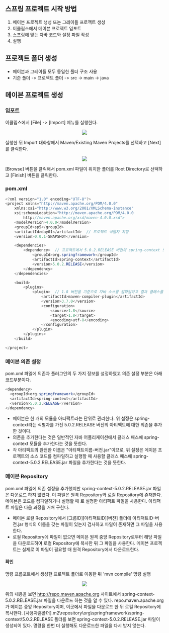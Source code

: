 ## 스프링 프로젝트 시작 방법
1. 메이븐 프로젝트 생성 또는 그레이들 프로젝트 생성
2. 이클립스에서 메이븐 프로젝트 임포트
3. 스프링에 맞는 자바 코드와 설정 파일 작성
4. 실행

## 프로젝트 폴더 생성
- 메이븐과 그레이들 모두 동일한 폴더 구조 사용
- 기준 폴더 -> 프로젝트 폴더 -> src -> main -> java
## 메이븐 프로젝트 생성
### 임포트
이클립스에서 [File] -> [Import] 메뉴를 실행한다.
<p align="center"><img src="https://i.postimg.cc/fy5m8hr2/img1-daumcdn.png"></p>

실행한 뒤 Import 대화창에서 Maven/Existing Maven Projects를 선택하고 [Next]를 클릭한다.  
<p align="center"><img src="https://i.postimg.cc/zDdy2pfc/img1-daumcdn.png"></p>

[Browse] 버튼을 클릭해서 pom.xml 파일이 위치한 폴더를 Root Directory로 선택하고 [Finish] 버튼을 클릭한다.

### pom.xml
```java
<?xml version="1.0" encoding="UTF-8"?>
<project xmlns="http://maven.apache.org/POM/4.0.0"
	xmlns:xsi="http://www.w3.org/2001/XMLSchema-instance"
	xsi:schemaLocation="http://maven.apache.org/POM/4.0.0 
		http://maven.apache.org/xsd/maven-4.0.0.xsd">
	<modelVersion>4.0.0</modelVersion>
	<groupId>sp5</groupId>
	<artifactId>day01</artifactId>  // 프로젝트 식별자 지정
	<version>0.0.1-SNAPSHOT</version>

	<dependencies>
		<dependency>  // 프로젝트에서 5.0.2.RELEASE 버전의 spring-context 모듈을 사용한다고 설정
			<groupId>org.springframework</groupId>
			<artifactId>spring-context</artifactId>
			<version>5.0.2.RELEASE</version>
		</dependency>
	</dependencies>

	<build>
		<plugins>
			<plugin>  // 1.8 버전을 기준으로 자바 소스를 컴파일하고 결과 클래스를 생성. 자바 컴파일러가 소스 코드를 읽을 때 사용할 인코딩은 UTF-8로 설정
				<artifactId>maven-compiler-plugin</artifactId>
				<version>3.7.0</version>
				<configuration>
					<source>1.8</source>
					<target>1.8</target>
					<encoding>utf-8</encoding>
				</configuration>
			</plugin>
		</plugins>
	</build>

</project>
```
### 메이븐 의존 설정
pom.xml 파일에 의존과 플러그인의 두 가지 정보를 설정하였고 의존 설정 부분은 아래 코드부분이다.
```java
<dependency>
  <groupId>org.springframework</groupId>
  <artifactId>spring-context</artifactId>
  <version>5.0.2.RELEASE</version>
</dependency>
```
- 메이븐은 한 개의 모듈을 아티팩트라는 단위로 관리한다. 위 설정은 spring-context라는 식별자를 가진 5.0.2.RELEASE 버전의 아티팩트에 대한 의존을 추가한 것이다.
- 의존을 추가한다는 것은 일반적인 자바 어플리케이션에서 클래스 패스에 spring-context 모듈을 추가한다는 것을 뜻한다.
- 각 아티팩트의 완전한 이름은 "아티팩트이름-버전.jar"이므로, 위 설정은 메이븐 프로젝트의 소스 코드를 컴파일하고 실행할 때 사용할 클래스 패스에 spring-context-5.0.2.RELEASE.jar 파일을 추가한다는 것을 뜻한다.
### 메이븐 Repository
pom.xml 파일에 의존 설정을 추가했지만 spring-context-5.0.2.RELEASE.jar 파일은 다운로드 하지 않았다. 이 파일은 원격 Repository와 로컬 Repository에 존재한다. 메이븐은 코드를 컴파일하거나 실행할 때 <dependency>로 설정한 아티팩트 파일을 사용한다. 아티팩트 파일은 다음 과정을 거쳐 구한다.
- 메이븐 로컬 Repository에서 [그룹ID]\[아티팩트ID]\[버전] 폴더에 아티팩트ID-버전.jar 형식의 이름을 갖는 파일이 있는지 검사하고 파일이 존재하면 그 파일을 사용한다.
- 로컬 Repository에 파일이 없으면 메이븐 원격 중앙 Repository로부터 해당 파일을 다운로드하여 로컬 Repository에 복사한 뒤 그 파일을 사용한다.
메이븐 프로젝트는 실제로 이 파일이 필요할 때 원격 Repository에서 다운로드한다. 
#### 확인
명령 프롬포트에서 생성한 프로젝트 폴더로 이동한 뒤 'mvn compile' 명령 실행
<p align="center"><img src="https://i.postimg.cc/NGRf78zW/image.png"></p>

위의 내용을 보면 http://repo.maven.apache.org 사이트에서 spring-context-5.0.2.RELEASE.jar 파일을 다운로드 하는 것을 알 수 있다. repo.maven.apache.org가 메이븐 중앙 Repository이며, 이곳에서 파일을 다운로드 한 뒤 로컬 Repository에 복사한다. [사용자홈폴더]\.m2\repository\org\springframework\spring-context\5.0.2.RELEASE 폴더를 보면 spring-context-5.0.2.RELEASE.jar 파일이 생성되어 있다. 명령을 한번 더 실행해도 다운로드한 파일을 다시 받지 않는다.
<p align="center"><img src=""></p>
<p align="center"><img src=""></p>
